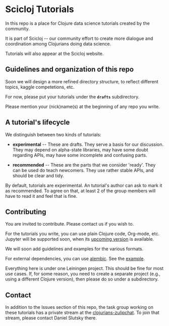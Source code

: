 # Scicloj Tutorials

In this repo is a place for Clojure data science tutorials created by the community.

It is part of Scicloj -- our community effort to create more dialogue and coordination among Clojurians doing data science.

Tutorials will also appear at the Scicloj website.

## Guidelines and organization of this repo

Soon we will design a more refined directory structure, to reflect different topics, kaggle competetions, etc.

For now, please put your tutorials under the **`drafts`** subdirectory.

Please mention your (nick)name(s) at the beginning of any repo you write.

## A tutorial's lifecycle

We distinguish between two kinds of tutorials:

- **experimental** -- These are drafts. They serve a basis for our discussion. They may depend on alpha-state libraries, may have some doubt regarding APIs, may have some incomplete and confusing parts.

- **recommended** -- These are the parts that we consider 'ready'. They can be used do teach newcomers. They use rather stable APIs, and should be clear and tidy.

By default, tutorials are experimental. An tutorial's author can ask to mark it as recommended. To agree on that, at least 2 of the group members will have to read it and feel that is fine.

## Contributing

You are invited to contribute. Please contact us if you wish to.

For the tutorials you write, you can use plain Clojure code, Org-mode, etc. Jupyter will be supported soon, when its [upcoming version](https://github.com/clojupyter/clojupyter/pull/79) is available.

We will soon add guidelines and examples for the various formats.

For external dependencies, you can use [alembic](https://github.com/pallet/alembic). See the [example](./src/drafts/clj_example.clj).

Everything here is under one Leiningen project. This should be fine for most use cases. If, for some reason, you need to create a separate project (e.g., using a different Clojure version), then please do so under a subdirectory.

## Contact

In addition to the Issues section of this repo, the task group working on these tutorials has a private stream at the [clojurians-zulipchat](https://clojurians.zulipchat.com/). To join that stream, please contact Daniel Slutsky there.

